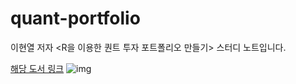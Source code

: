 # quant-portfolio
이현열 저자 <R을 이용한 퀀트 투자 포트폴리오 만들기> 스터디 노트입니다.

[해당 도서 링크](https://hyunyulhenry.github.io/quant_cookbook/)
![img](https://hyunyulhenry.github.io/quant_cookbook/images/cover_2nd.jpg)


